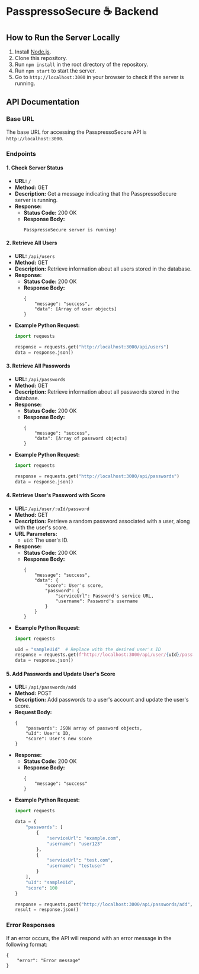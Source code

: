 # PasspressoSecure ☕️ Backend

## How to Run the Server Locally

1. Install [Node.js](https://nodejs.org/en/download/).
2. Clone this repository.
3. Run `npm install` in the root directory of the repository.
4. Run `npm start` to start the server.
5. Go to `http://localhost:3000` in your browser to check if the server is running.

## API Documentation

### Base URL

The base URL for accessing the PasspressoSecure API is `http://localhost:3000`.

### Endpoints

#### 1. Check Server Status

- **URL:** `/`
- **Method:** GET
- **Description:** Get a message indicating that the PasspressoSecure server is running.
- **Response:**
    - **Status Code:** 200 OK
    - **Response Body:**
      ```
      PasspressoSecure server is running!
      ```

#### 2. Retrieve All Users

- **URL:** `/api/users`
- **Method:** GET
- **Description:** Retrieve information about all users stored in the database.
- **Response:**
    - **Status Code:** 200 OK
    - **Response Body:**
      ```
      {
          "message": "success",
          "data": [Array of user objects]
      }
      ```
- **Example Python Request:**
  ```python
  import requests

  response = requests.get("http://localhost:3000/api/users")
  data = response.json()
  ```

#### 3. Retrieve All Passwords

- **URL:** `/api/passwords`
- **Method:** GET
- **Description:** Retrieve information about all passwords stored in the database.
- **Response:**
    - **Status Code:** 200 OK
    - **Response Body:**
      ```
      {
          "message": "success",
          "data": [Array of password objects]
      }
      ```
- **Example Python Request:**
  ```python
  import requests

  response = requests.get("http://localhost:3000/api/passwords")
  data = response.json()
  ```

#### 4. Retrieve User's Password with Score

- **URL:** `/api/user/:uId/password`
- **Method:** GET
- **Description:** Retrieve a random password associated with a user, along with the user's score.
- **URL Parameters:**
    - `uId`: The user's ID.
- **Response:**
    - **Status Code:** 200 OK
    - **Response Body:**
      ```
      {
          "message": "success",
          "data": {
              "score": User's score,
              "password": {
                  "serviceUrl": Password's service URL,
                  "username": Password's username
              }
          }
      }
      ```
- **Example Python Request:**
  ```python
  import requests

  uId = "sampleUid"  # Replace with the desired user's ID
  response = requests.get(f"http://localhost:3000/api/user/{uId}/password")
  data = response.json()
  ```

#### 5. Add Passwords and Update User's Score

- **URL:** `/api/passwords/add`
- **Method:** POST
- **Description:** Add passwords to a user's account and update the user's score.
- **Request Body:**
  ```
  {
      "passwords": JSON array of password objects,
      "uId": User's ID,
      "score": User's new score
  }
  ```
- **Response:**
    - **Status Code:** 200 OK
    - **Response Body:**
      ```
      {
          "message": "success"
      }
      ```
- **Example Python Request:**
  ```python
  import requests

  data = {
      "passwords": [
          {
              "serviceUrl": "example.com",
              "username": "user123"
          },
          {
              "serviceUrl": "test.com",
              "username": "testuser"
          }
      ],
      "uId": "sampleUid",
      "score": 100
  }

  response = requests.post("http://localhost:3000/api/passwords/add", json=data)
  result = response.json()
  ```

### Error Responses

If an error occurs, the API will respond with an error message in the following format:

```
{
    "error": "Error message"
}
```

